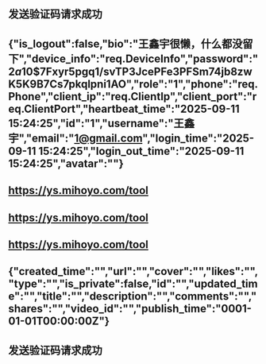 发送验证码请求成功
---
{"is_logout":false,"bio":"王鑫宇很懒，什么都没留下","device_info":"req.DeviceInfo","password":"$2a$10$7Fxyr5pgq1/svTP3JcePFe3PFSm74jb8zwK5K9B7Cs7pkqlpni1AO","role":"1","phone":"req.Phone","client_ip":"req.ClientIp","client_port":"req.ClientPort","heartbeat_time":"2025-09-11 15:24:25","id":"1","username":"王鑫宇","email":"1@gmail.com","login_time":"2025-09-11 15:24:25","login_out_time":"2025-09-11 15:24:25","avatar":""}
---
https://ys.mihoyo.com/tool
---
https://ys.mihoyo.com/tool
---
https://ys.mihoyo.com/tool
---
{"created_time":"","url":"","cover":"","likes":"","type":"","is_private":false,"id":"","updated_time":"","title":"","description":"","comments":"","shares":"","video_id":"","publish_time":"0001-01-01T00:00:00Z"}
---
发送验证码请求成功
---
